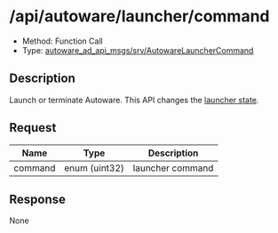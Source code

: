 # /api/autoware/launcher/command

- Method: Function Call
- Type: [autoware_ad_api_msgs/srv/AutowareLauncherCommand](../type/autoware_ad_api_msgs/srv/autoware_launcher_command.md)

## Description

Launch or terminate Autoware. This API changes the [launcher state](../data/launcher-state.md).

## Request

| Name    | Type          | Description      |
| ------- | ------------- | ---------------- |
| command | enum (uint32) | launcher command |

## Response

None
